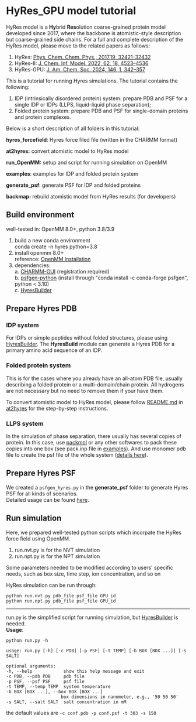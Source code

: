 # HyRes_GPU model tutorial 
HyRes model is a **Hy**brid **Res**olution coarse-grained protein model developed since 2017, where the backbone is atomistic-style description but coarse-grained side chains. For a full and complete description of the HyRes model, please move to the related papers as follows:  
1. HyRes: [Phys. Chem. Chem. Phys., 2017,19, 32421-32432](https://doi.org/10.1039/C7CP06736D)
2. HyRes-II: [J. Chem. Inf. Model. 2022, 62, 18, 4523–4536](https://doi.org/10.1021/acs.jcim.2c00974)
3. HyRes-GPU: [J. Am. Chem. Soc. 2024, 146, 1, 342–357](https://doi.org/10.1021/jacs.3c09195)  

This is a tutorial for running Hyres simulations. The tutorial contains the following:
1. IDP (intrinsically disordered protein) system: prepare PDB and PSF for a single IDP or IDPs (LLPS, liquid-liquid phase separation);
2. Folded protein system: prepare PDB and PSF for single-domain proteins and protein complexes.

Below is a short description of all folders in this tutorial:

**hyres_forcefield**: Hyres force filed file (written in the CHARMM format)

**at2hyres:** convert atomistic model to HyRes model

**run_OpenMM:** setup and script for running simulation on OpenMM   

**examples**: examples for IDP and folded protein system

**generate_psf**: generate PSF for IDP and folded proteins

**backmap:** rebuild atomistic model from HyRes results (for developers)


## Build environment  
well-tested in: OpenMM 8.0+, python 3.8/3.9
1. build a new conda environment   
conda create -n hyres python=3.8   
2. install openmm 8.0+   
reference: [OpenMM Installation](http://docs.openmm.org/latest/userguide/application/01_getting_started.html#installing-openmm)   
3. dependencies:  
a. [CHARMM-GUI](https://www.charmm-gui.org/) (registration required)   
b. [psfgen-python](https://psfgen.robinbetz.com/) (install through "conda install -c conda-forge psfgen", python < 3.10)   
c. [HyresBuilder](https://github.com/wayuer19/HyresBuilder)   

## Prepare Hyres PDB

### IDP system
For IDPs or simple peptides without folded structures, please using [HyresBuilder](https://github.com/wayuer19/HyresBuilder). The **HyresBuild** module can generate a Hyres PDB for a primary amino acid sequence of an IDP.

### Folded protein system
This is for the cases where you already have an all-atom PDB file, usually describing a folded protein or a multi-domain/chain protein. All hydrogens are not necessary but no need to remove them if your have them.

To convert atomistic model to HyRes model, please follow [README.md](at2hyres/README.md) in [at2hyres](at2hyres) for the step-by-step instructions.  


### LLPS system   
In the simulation of phase separation, there usually has several copies of protein. In this case, use [packmol](https://m3g.github.io/packmol/) or any other softwares to pack these copies into one box (see pack.inp file in [examples](./examples/)). And use monomer pdb file to create the psf file of the whole system ([details here](./generate_psf/README.md)). 

## Prepare Hyres PSF

We created a `psfgen_hyres.py` in the **generate_psf** folder to generate Hyres PSF for all kinds of scenarios.  
Detailed usage can be found [here](./generate_psf/README.md).   
 
## Run simulation    
Here, we prepared well-tested python scripts which incorpate the HyRes force field using OpenMM. 

1. run.nvt.py is for the NVT simulation  
2. run.npt.py is for the NPT simulation

Some parameters needed to be modified according to users' specific needs, such as box size, time step, ion concentration, and so on   

HyRes simulation can be run through:
```
python run.nvt.py pdb_file psf_file GPU_id
python run.npt.py pdb_file psf_file GPU_id
```  

****
run.py is the simplified script for running simulation, but [HyresBuilder](https://github.com/wayuer19/HyresBuilder) is needed.  
   **Usage**:
   ```
   python run.py -h

   usage: run.py [-h] [-c PDB] [-p PSF] [-t TEMP] [-b BOX [BOX ...]] [-s SALT]

optional arguments:
  -h, --help            show this help message and exit
  -c PDB, --pdb PDB     pdb file
  -p PSF, --psf PSF     psf file
  -t TEMP, --temp TEMP  system temperature
  -b BOX [BOX ...], --box BOX [BOX ...]
                        box dimensions in nanometer, e.g., '50 50 50'
  -s SALT, --salt SALT  salt concentration in mM
   ```
the default values are ```-c conf.pdb -p conf.psf -t 303 -s 150```   